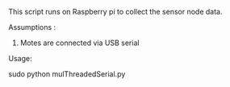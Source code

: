 This script runs on Raspberry pi to collect the sensor node data.

Assumptions :

1. Motes are connected via USB serial

Usage:

sudo python mulThreadedSerial.py
